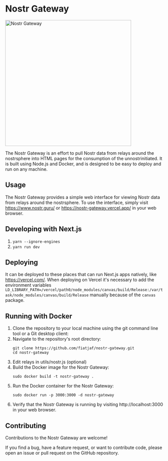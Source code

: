 # Nostr Gateway

<img src="https://user-images.githubusercontent.com/120996278/225457866-358d4a7e-a44b-44b4-832a-f5bed17cdb8a.png" width="400" alt="Nostr Gateway">

The Nostr Gateway is an effort to pull Nostr data from relays around the nostrsphere into HTML pages for the consumption of the unnostrinitiated. It is built using Node.js and Docker, and is designed to be easy to deploy and run on any machine.

## Usage

The Nostr Gateway provides a simple web interface for viewing Nostr data from relays around the nostrsphere.
To use the interface, simply visit https://www.nostr.guru/ or https://nostr-gateway.vercel.app/ in your web browser.

## Developing with Next.js

1. `yarn --ignore-engines`
2. `yarn run dev`

## Deploying

It can be deployed to these places that can run Next.js apps natively, like https://vercel.com/. When deploying on Vercel it's necessary to add the environment variables `LD_LIBRARY_PATH=/vercel/path0/node_modules/canvas/build/Release:/var/task/node_modules/canvas/build/Release` manually because of the `canvas` package.

## Running with Docker

1. Clone the repository to your local machine using the git command line tool or a Git desktop client:
2. Navigate to the repository's root directory:
   ```
   git clone https://github.com/fiatjaf/nostr-gateway.git
   cd nostr-gateway
   ```
3. Edit relays in utils/nostr.js (optional)
4. Build the Docker image for the Nostr Gateway:
   ```
   sudo docker build -t nostr-gateway .
   ```
5. Run the Docker container for the Nostr Gateway:
   ```
   sudo docker run -p 3000:3000 -d nostr-gateway
   ```
6. Verify that the Nostr Gateway is running by visiting http://localhost:3000 in your web browser.

## Contributing

Contributions to the Nostr Gateway are welcome!

If you find a bug, have a feature request, or want to contribute code, please open an issue or pull request on the GitHub repository.
